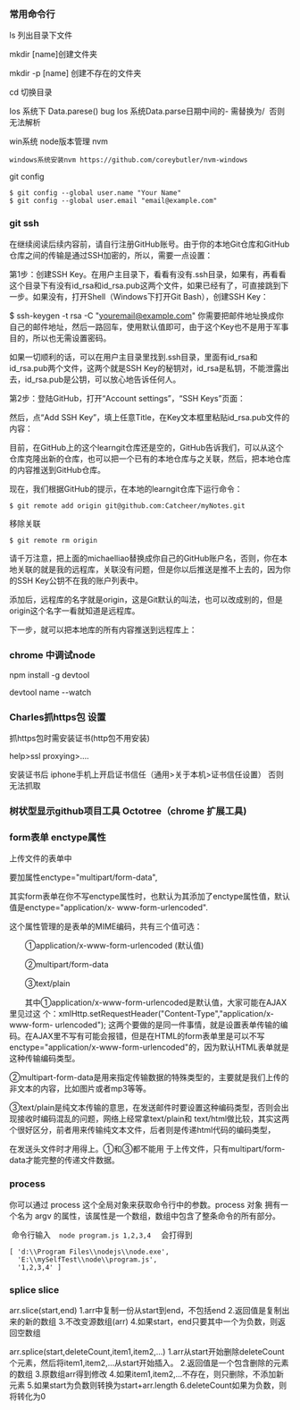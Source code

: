 
### 常用命令行

ls   列出目录下文件

mkdir [name]创建文件夹  

mkdir -p [name] 创建不存在的文件夹

cd  切换目录

Ios 系统下 Data.parese() bug  Ios 系统Data.parse日期中间的- 需替换为/  否则无法解析

win系统 node版本管理 nvm

```
windows系统安装nvm https://github.com/coreybutler/nvm-windows
```

git config

```
$ git config --global user.name "Your Name"
$ git config --global user.email "email@example.com"
```

### git ssh

在继续阅读后续内容前，请自行注册GitHub账号。由于你的本地Git仓库和GitHub仓库之间的传输是通过SSH加密的，所以，需要一点设置：

第1步：创建SSH Key。在用户主目录下，看看有没有.ssh目录，如果有，再看看这个目录下有没有id_rsa和id_rsa.pub这两个文件，如果已经有了，可直接跳到下一步。如果没有，打开Shell（Windows下打开Git Bash），创建SSH Key：

$ ssh-keygen -t rsa -C "youremail@example.com"
你需要把邮件地址换成你自己的邮件地址，然后一路回车，使用默认值即可，由于这个Key也不是用于军事目的，所以也无需设置密码。

如果一切顺利的话，可以在用户主目录里找到.ssh目录，里面有id_rsa和id_rsa.pub两个文件，这两个就是SSH Key的秘钥对，id_rsa是私钥，不能泄露出去，id_rsa.pub是公钥，可以放心地告诉任何人。

第2步：登陆GitHub，打开“Account settings”，“SSH Keys”页面：

然后，点“Add SSH Key”，填上任意Title，在Key文本框里粘贴id_rsa.pub文件的内容：


目前，在GitHub上的这个learngit仓库还是空的，GitHub告诉我们，可以从这个仓库克隆出新的仓库，也可以把一个已有的本地仓库与之关联，然后，把本地仓库的内容推送到GitHub仓库。

现在，我们根据GitHub的提示，在本地的learngit仓库下运行命令：
```
$ git remote add origin git@github.com:Catcheer/myNotes.git
```
移除关联
```
$ git remote rm origin
```

请千万注意，把上面的michaelliao替换成你自己的GitHub账户名，否则，你在本地关联的就是我的远程库，关联没有问题，但是你以后推送是推不上去的，因为你的SSH Key公钥不在我的账户列表中。

添加后，远程库的名字就是origin，这是Git默认的叫法，也可以改成别的，但是origin这个名字一看就知道是远程库。

下一步，就可以把本地库的所有内容推送到远程库上：




### chrome 中调试node

npm install -g devtool

devtool name --watch

### Charles抓https包 设置 
 
 抓https包时需安装证书(http包不用安装)
 
 help>ssl proxying>....
 
 安装证书后 iphone手机上开启证书信任（通用>关于本机>证书信任设置） 否则无法抓取
 
 ### 树状型显示github项目工具 Octotree（chrome 扩展工具)
 
 
 ### form表单  enctype属性
 
 上传文件的表单中<form>要加属性enctype="multipart/form-data",

 其实form表单在你不写enctype属性时，也默认为其添加了enctype属性值，默认值是enctype="application/x- www-form-urlencoded".

 这个属性管理的是表单的MIME编码，共有三个值可选：

　　①application/x-www-form-urlencoded (默认值)

　　②multipart/form-data

　　③text/plain

　　其中①application/x-www-form-urlencoded是默认值，大家可能在AJAX里见过这 个：xmlHttp.setRequestHeader("Content-Type","application/x-www-form- urlencoded"); 这两个要做的是同一件事情，就是设置表单传输的编码。在AJAX里不写有可能会报错，但是在HTML的form表单里是可以不写 enctype="application/x-www-form-urlencoded"的，因为默认HTML表单就是这种传输编码类型。



②multipart-form-data是用来指定传输数据的特殊类型的，主要就是我们上传的非文本的内容，比如图片或者mp3等等。



③text/plain是纯文本传输的意思，在发送邮件时要设置这种编码类型，否则会出现接收时编码混乱的问题，网络上经常拿text/plain和 text/html做比较，其实这两个很好区分，前者用来传输纯文本文件，后者则是传递html代码的编码类型，



在发送头文件时才用得上。①和③都不能用 于上传文件，只有multipart/form-data才能完整的传递文件数据。

### process

你可以通过 process 这个全局对象来获取命令行中的参数。process 对象
  拥有一个名为 argv
  的属性，该属性是一个数组，数组中包含了整条命令的所有部分。
  
  命令行输入
  ```
  node program.js 1,2,3,4
  ```
会打得到
```
[ 'd:\\Program Files\\nodejs\\node.exe',
  'E:\\mySelfTest\\node\\program.js',
  '1,2,3,4' ]
```


### splice   slice

arr.slice(start,end)
1.arr中复制一份从start到end，不包括end
2.返回值是复制出来的新的数组
3.不改变源数组(arr)
4.如果start，end只要其中一个为负数，则返回空数组

arr.splice(start,deleteCount,item1,item2,...)
1.arr从start开始删除deleteCount个元素，然后将item1,item2,...从start开始插入。
2.返回值是一个包含删除的元素的数组
3.原数组arr得到修改
4.如果item1,item2,...不存在，则只删除，不添加新元素
5.如果start为负数则转换为start+arr.length
6.deleteCount如果为负数，则将转化为0




